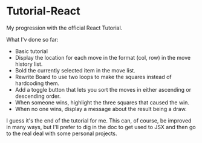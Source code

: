# Tutorial-React
My progression with the official React Tutorial.

What I'v done so far:
- Basic tutorial
- Display the location for each move in the format (col, row) in the move history list.
- Bold the currently selected item in the move list.
- Rewrite Board to use two loops to make the squares instead of hardcoding them.
- Add a toggle button that lets you sort the moves in either ascending or descending order.
- When someone wins, highlight the three squares that caused the win.
- When no one wins, display a message about the result being a draw.

I guess it's the end of the tutorial for me.
This can, of course, be improved in many ways, but I'll prefer to dig in the doc to get used to JSX and then go to the real deal with some personal projects.